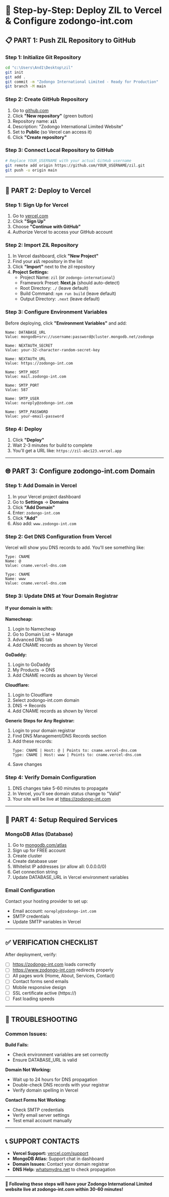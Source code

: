 # 🚀 Step-by-Step: Deploy ZIL to Vercel & Configure zodongo-int.com

## 📋 **PART 1: Push ZIL Repository to GitHub**

### **Step 1: Initialize Git Repository**
```bash
cd "c:\Users\And1\Desktop\zil"
git init
git add .
git commit -m "Zodongo International Limited - Ready for Production"
git branch -M main
```

### **Step 2: Create GitHub Repository**
1. Go to [github.com](https://github.com)
2. Click **"New repository"** (green button)
3. Repository name: **`zil`**
4. Description: "Zodongo International Limited Website"
5. Set to **Public** (so Vercel can access it)
6. Click **"Create repository"**

### **Step 3: Connect Local Repository to GitHub**
```bash
# Replace YOUR_USERNAME with your actual GitHub username
git remote add origin https://github.com/YOUR_USERNAME/zil.git
git push -u origin main
```

---

## 🚀 **PART 2: Deploy to Vercel**

### **Step 1: Sign Up for Vercel**
1. Go to [vercel.com](https://vercel.com)
2. Click **"Sign Up"**
3. Choose **"Continue with GitHub"**
4. Authorize Vercel to access your GitHub account

### **Step 2: Import ZIL Repository**
1. In Vercel dashboard, click **"New Project"**
2. Find your **`zil`** repository in the list
3. Click **"Import"** next to the zil repository
4. **Project Settings:**
   - Project Name: `zil` (or `zodongo-international`)
   - Framework Preset: **Next.js** (should auto-detect)
   - Root Directory: `./` (leave default)
   - Build Command: `npm run build` (leave default)
   - Output Directory: `.next` (leave default)

### **Step 3: Configure Environment Variables**
Before deploying, click **"Environment Variables"** and add:

```
Name: DATABASE_URL
Value: mongodb+srv://username:password@cluster.mongodb.net/zodongo

Name: NEXTAUTH_SECRET
Value: your-32-character-random-secret-key

Name: NEXTAUTH_URL
Value: https://zodongo-int.com

Name: SMTP_HOST
Value: mail.zodongo-int.com

Name: SMTP_PORT
Value: 587

Name: SMTP_USER
Value: noreply@zodongo-int.com

Name: SMTP_PASSWORD
Value: your-email-password
```

### **Step 4: Deploy**
1. Click **"Deploy"**
2. Wait 2-3 minutes for build to complete
3. You'll get a URL like: `https://zil-abc123.vercel.app`

---

## 🌐 **PART 3: Configure zodongo-int.com Domain**

### **Step 1: Add Domain in Vercel**
1. In your Vercel project dashboard
2. Go to **Settings** → **Domains**
3. Click **"Add Domain"**
4. Enter: `zodongo-int.com`
5. Click **"Add"**
6. Also add: `www.zodongo-int.com`

### **Step 2: Get DNS Configuration from Vercel**
Vercel will show you DNS records to add. You'll see something like:

```
Type: CNAME
Name: @
Value: cname.vercel-dns.com

Type: CNAME  
Name: www
Value: cname.vercel-dns.com
```

### **Step 3: Update DNS at Your Domain Registrar**

#### **If your domain is with:**

**Namecheap:**
1. Login to Namecheap
2. Go to Domain List → Manage
3. Advanced DNS tab
4. Add CNAME records as shown by Vercel

**GoDaddy:**
1. Login to GoDaddy
2. My Products → DNS
3. Add CNAME records as shown by Vercel

**Cloudflare:**
1. Login to Cloudflare
2. Select zodongo-int.com domain
3. DNS → Records
4. Add CNAME records as shown by Vercel

**Generic Steps for Any Registrar:**
1. Login to your domain registrar
2. Find DNS Management/DNS Records section
3. Add these records:
   ```
   Type: CNAME | Host: @ | Points to: cname.vercel-dns.com
   Type: CNAME | Host: www | Points to: cname.vercel-dns.com
   ```
4. Save changes

### **Step 4: Verify Domain Configuration**
1. DNS changes take 5-60 minutes to propagate
2. In Vercel, you'll see domain status change to "Valid"
3. Your site will be live at https://zodongo-int.com

---

## 🔧 **PART 4: Setup Required Services**

### **MongoDB Atlas (Database)**
1. Go to [mongodb.com/atlas](https://mongodb.com/atlas)
2. Sign up for FREE account
3. Create cluster
4. Create database user
5. Whitelist IP addresses (or allow all: 0.0.0.0/0)
6. Get connection string
7. Update DATABASE_URL in Vercel environment variables

### **Email Configuration**
Contact your hosting provider to set up:
- Email account: `noreply@zodongo-int.com`
- SMTP credentials
- Update SMTP variables in Vercel

---

## ✅ **VERIFICATION CHECKLIST**

After deployment, verify:
- [ ] https://zodongo-int.com loads correctly
- [ ] https://www.zodongo-int.com redirects properly
- [ ] All pages work (Home, About, Services, Contact)
- [ ] Contact forms send emails
- [ ] Mobile responsive design
- [ ] SSL certificate active (https://)
- [ ] Fast loading speeds

---

## 🚨 **TROUBLESHOOTING**

### **Common Issues:**

**Build Fails:**
- Check environment variables are set correctly
- Ensure DATABASE_URL is valid

**Domain Not Working:**
- Wait up to 24 hours for DNS propagation
- Double-check DNS records with your registrar
- Verify domain spelling in Vercel

**Contact Forms Not Working:**
- Check SMTP credentials
- Verify email server settings
- Test email account manually

---

## 📞 **SUPPORT CONTACTS**

- **Vercel Support:** [vercel.com/support](https://vercel.com/support)
- **MongoDB Atlas:** Support chat in dashboard
- **Domain Issues:** Contact your domain registrar
- **DNS Help:** [whatsmydns.net](https://whatsmydns.net) to check propagation

---

**🎉 Following these steps will have your Zodongo International Limited website live at zodongo-int.com within 30-60 minutes!**
